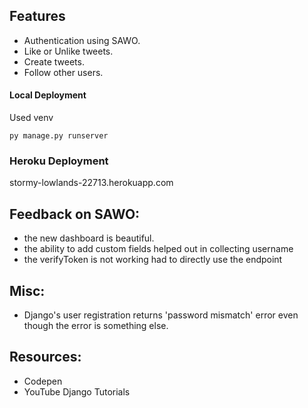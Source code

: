 ## Features 
- Authentication using SAWO.
- Like or Unlike tweets.
- Create tweets.
- Follow other users.


#### Local Deployment
Used venv
```
py manage.py runserver
```

### Heroku Deployment
stormy-lowlands-22713.herokuapp.com 
## Feedback on SAWO:
- the new dashboard is beautiful.
- the ability to add custom fields helped out in collecting username
- the verifyToken is not working had to directly use the endpoint

## Misc:
- Django's user registration returns 'password mismatch' error even though the error is something else.

## Resources: 
- Codepen
- YouTube Django Tutorials
